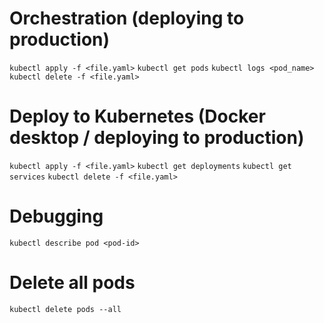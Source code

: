 # Orchestration (deploying to production)
`kubectl apply -f <file.yaml>`
`kubectl get pods`
`kubectl logs <pod_name>`
`kubectl delete -f <file.yaml>`
# Deploy to Kubernetes (Docker desktop / deploying to production)
`kubectl apply -f <file.yaml>`
`kubectl get deployments`
`kubectl get services`
`kubectl delete -f <file.yaml>`
# Debugging
`kubectl describe pod <pod-id>  `
# Delete all pods
`kubectl delete pods --all`
